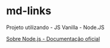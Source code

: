 # md-links
Projeto utilizando - JS Vanilla  - Node.JS

[Sobre Node.js - Documentação oficial](https://nodejs.org/pt-br/about/)